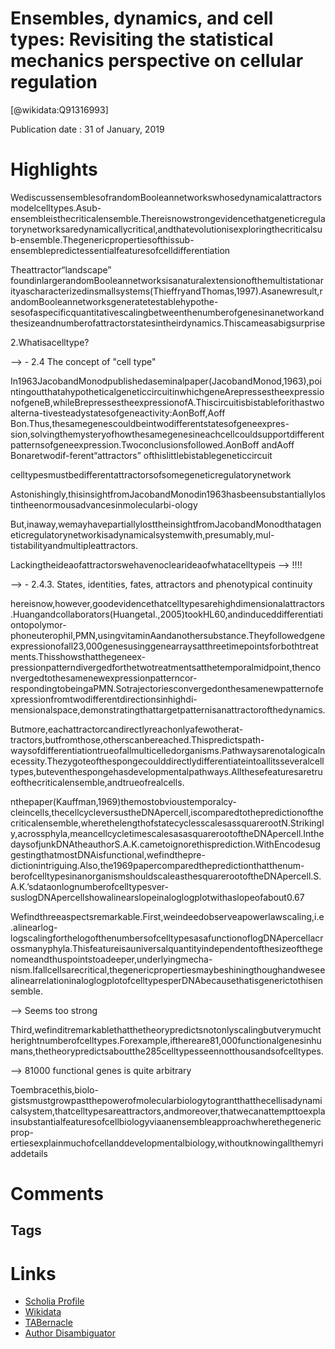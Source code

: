 
Ensembles, dynamics, and cell types: Revisiting the statistical mechanics perspective on cellular regulation
============================================================================================================
  
  [@wikidata:Q91316993]  
  
Publication date : 31 of January, 2019  

# Highlights

WediscussensemblesofrandomBooleannetworkswhosedynamicalattractorsmodelcelltypes.Asub-ensembleisthecriticalensemble.Thereisnowstrongevidencethatgeneticregulatorynetworksaredynamicallycritical,andthatevolutionisexploringthecriticalsub-ensemble.Thegenericpropertiesofthissub-ensemblepredictessentialfeaturesofcelldifferentiation

Theattractor“landscape” foundinlargerandomBooleannetworksisanaturalextensionofthemultistationarityascharacterizedinsmallsystems(ThieffryandThomas,1997).Asanewresult,randomBooleannetworksgeneratetestablehypothe-sesofaspecificquantitativescalingbetweenthenumberofgenesinanetworkandthesizeandnumberofattractorstatesintheirdynamics.Thiscameasabigsurprise


2.Whatisacelltype?

--> - 2.4 The concept of "cell type"

In1963JacobandMonodpublishedaseminalpaper(JacobandMonod,1963),pointingoutthatahypotheticalgeneticcircuitinwhichgeneArepressestheexpressionofgeneB,whileBrepressestheexpressionofA.Thiscircuitisbistableforithastwoalterna-tivesteadystatesofgeneactivity:AonBoff,Aoff Bon.Thus,thesamegenescouldbeintwodifferentstatesofgeneexpres-sion,solvingthemysteryofhowthesamegenesineachcellcouldsupportdifferentpatternsofgeneexpression.Twoconclusionsfollowed.AonBoff andAoff Bonaretwodif-ferent“attractors” ofthislittlebistablegeneticcircuit

celltypesmustbedifferentattractorsofsomegeneticregulatorynetwork

Astonishingly,thisinsightfromJacobandMonodin1963hasbeensubstantiallylostintheenormousadvancesinmolecularbi-ology

But,inaway,wemayhavepartiallylosttheinsightfromJacobandMonodthatageneticregulatorynetworkisadynamicalsystemwith,presumably,mul-tistabilityandmultipleattractors.


Lackingtheideaofattractorswehavenoclearideaofwhatacelltypeis
--> !!!!

--> - 2.4.3. States, identities, fates, attractors and phenotypical continuity


hereisnow,however,goodevidencethatcelltypesarehighdimensionalattractors.Huangandcollaborators(Huangetal.,2005)tookHL60,andinduceddifferentiationtopolymor-phoneuterophil,PMN,usingvitaminAandanothersubstance.Theyfollowedgeneexpressionofall23,000genesusinggenearraysatthreetimepointsforbothtreatments.Thisshowsthatthegeneex-pressionpatterndivergedforthetwotreatmentsatthetemporalmidpoint,thenconvergedtothesamenewexpressionpatterncor-respondingtobeingaPMN.Sotrajectoriesconvergedonthesamenewpatternofexpressionfromtwodifferentdirectionsinhighdi-mensionalspace,demonstratingthattargetpatternisanattractorofthedynamics.

Butmore,eachattractorcandirectlyreachonlyafewotherat-tractors,butfromthose,otherscanbereached.Thispredictspath-waysofdifferentiationtrueofallmulticelledorganisms.Pathwaysarenotalogicalnecessity.Thezygoteofthespongecoulddirectlydifferentiateintoallitsseveralcelltypes,buteventhespongehasdevelopmentalpathways.Allthesefeaturesaretrueofthecriticalensemble,andtrueofrealcells.


nthepaper(Kauffman,1969)themostobvioustemporalcy-cleincells,thecellcycleversustheDNApercell,iscomparedtothepredictionofthecriticalensemble,wherethelengthofstatecyclesscalesassquarerootN.Strikingly,acrossphyla,meancellcycletimescalesasasquarerootoftheDNApercell.InthedaysofjunkDNAtheauthorS.A.K.cametoignorethisprediction.WithEncodesuggestingthatmostDNAisfunctional,wefindthepre-dictionintriguing.Also,the1969papercomparedthepredictionthatthenum-berofcelltypesinanorganismshouldscaleasthesquarerootoftheDNApercell.S.A.K.’sdataonlognumberofcelltypesver-suslogDNApercellshowalinearslopeinaloglogplotwithaslopeofabout0.67


Wefindthreeaspectsremarkable.First,weindeedobserveapowerlawscaling,i.e.alinearlog-logscalingforthelogofthenumbersofcelltypesasafunctionoflogDNApercellacrossmanyphyla.Thisfeatureisauniversalquantityindependentofthesizeofthegenomeandthuspointstoadeeper,underlyingmecha-nism.Ifallcellsarecritical,thegenericpropertiesmaybeshiningthoughandweseealinearrelationinaloglogplotofcelltypesperDNAbecausethatisgenerictothisensemble.

--> Seems too strong

Third,wefinditremarkablethatthetheorypredictsnotonlyscalingbutverymuchtherightnumberofcelltypes.Forexample,ifthereare81,000functionalgenesinhumans,thetheorypredictsaboutthe285celltypesseennotthousandsofcelltypes.

--> 81000 functional genes is quite arbitrary


Toembracethis,biolo-gistsmustgrowpastthepowerofmolecularbiologytograntthatthecellisadynamicalsystem,thatcelltypesareattractors,andmoreover,thatwecanattempttoexplainsubstantialfeaturesofcellbiologyviaanensembleapproachwherethegenericprop-ertiesexplainmuchofcellanddevelopmentalbiology,withoutknowingallthemyriaddetails
# Comments

## Tags

# Links
  
 * [Scholia Profile](https://scholia.toolforge.org/work/Q91316993)  
 * [Wikidata](https://www.wikidata.org/wiki/Q91316993)  
 * [TABernacle](https://tabernacle.toolforge.org/?#/tab/manual/Q91316993/P921%3BP4510)  
 * [Author Disambiguator](https://author-disambiguator.toolforge.org/work_item_oauth.php?id=Q91316993&batch_id=&match=1&author_list_id=&doit=Get+author+links+for+workhttps://tabernacle.toolforge.org/?#/tab/manual/Q91316993/P921%3BP4510)  
